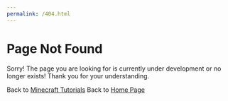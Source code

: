 ```yaml
---
permalink: /404.html
---
```


# Page Not Found

Sorry! The page you are looking for is currently under development or no longer exists! Thank you for your understanding.

Back to [Minecraft Tutorials](./tutorial/minecraft/index)
Back to [Home Page](./index)
